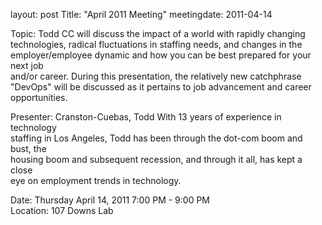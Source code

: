 layout: post
Title: "April 2011 Meeting"
meetingdate: 2011-04-14

Topic: Todd CC will discuss the impact of a world with rapidly changing        
technologies, radical fluctuations in staffing needs, and changes in the       
employer/employee dynamic and how you can be best prepared for your next job   
and/or career. During this presentation, the relatively new catchphrase        
"DevOps" will be discussed as it pertains to job advancement and career        
opportunities.                                                                 
                                                                             
Presenter: Cranston-Cuebas, Todd With 13 years of experience in technology     
staffing in Los Angeles, Todd has been through the dot-com boom and bust, the  
housing boom and subsequent recession, and through it all, has kept a close    
eye on employment trends in technology.                                        
                                                                             
Date: Thursday April 14, 2011 7:00 PM - 9:00 PM                                  
Location: 107 Downs Lab                                     
